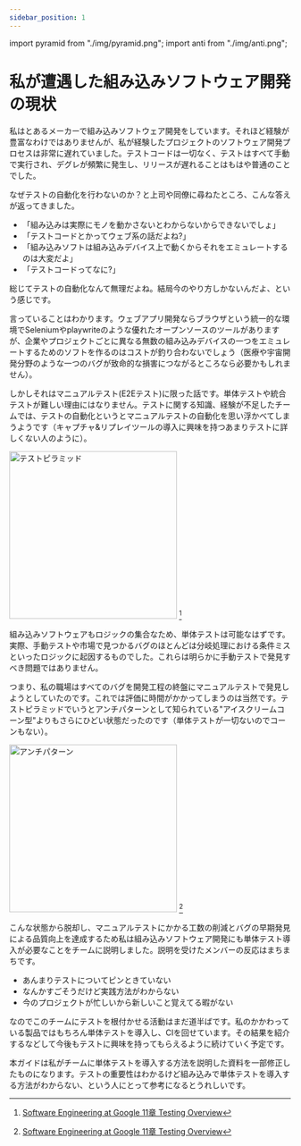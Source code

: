 ```yaml
---
sidebar_position: 1
---
```


import pyramid from "./img/pyramid.png";
import anti from "./img/anti.png";

# 私が遭遇した組み込みソフトウェア開発の現状

私はとあるメーカーで組み込みソフトウェア開発をしています。それほど経験が豊富なわけではありませんが、私が経験したプロジェクトのソフトウェア開発プロセスは非常に遅れていました。テストコードは一切なく、テストはすべて手動で実行され、デグレが頻繁に発生し、リリースが遅れることはもはや普通のことでした。

なぜテストの自動化を行わないのか？と上司や同僚に尋ねたところ、こんな答えが返ってきました。

- 「組み込みは実際にモノを動かさないとわからないからできないでしょ」
- 「テストコードとかってウェブ系の話だよね?」
- 「組み込みソフトは組み込みデバイス上で動くからそれをエミュレートするのは大変だよ」
- 「テストコードってなに?」

総じてテストの自動化なんて無理だよね。結局今のやり方しかないんだよ、という感じです。

言っていることはわかります。ウェブアプリ開発ならブラウザという統一的な環境でSeleniumやplaywriteのような優れたオープンソースのツールがありますが、企業やプロジェクトごとに異なる無数の組み込みデバイスの一つをエミュレートするためのソフトを作るのはコストが釣り合わないでしょう（医療や宇宙開発分野のような一つのバグが致命的な損害につながるところなら必要かもしれません）。

しかしそれはマニュアルテスト(E2Eテスト)に限った話です。単体テストや統合テストが難しい理由にはなりません。テストに関する知識、経験が不足したチームでは、テストの自動化というとマニュアルテストの自動化を思い浮かべてしまうようです（キャプチャ&リプレイツールの導入に興味を持つあまりテストに詳しくない人のように）。

<img src={pyramid} alt="テストピラミッド" width="300" /> [^1]

組み込みソフトウェアもロジックの集合なため、単体テストは可能なはずです。実際、手動テストや市場で見つかるバグのほとんどは分岐処理における条件ミスといったロジックに起因するものでした。これらは明らかに手動テストで発見すべき問題ではありません。

つまり、私の職場はすべてのバグを開発工程の終盤にマニュアルテストで発見しようとしていたのです。これでは評価に時間がかかってしまうのは当然です。テストピラミッドでいうとアンチパターンとして知られている"アイスクリームコーン型"よりもさらにひどい状態だったのです（単体テストが一切ないのでコーンもない）。

<img src={anti} alt="アンチパターン" width="300" /> [^1]

こんな状態から脱却し、マニュアルテストにかかる工数の削減とバグの早期発見による品質向上を達成するため私は組み込みソフトウェア開発にも単体テスト導入が必要なことをチームに説明しました。説明を受けたメンバーの反応はまちまちです。

- あんまりテストについてピンときていない
- なんかすごそうだけど実践方法がわからない
- 今のプロジェクトが忙しいから新しいこと覚えてる暇がない

なのでこのチームにテストを根付かせる活動はまだ道半ばです。私のかかわっている製品ではもちろん単体テストを導入し、CIを回せています。その結果を紹介するなどして今後もテストに興味を持ってもらえるように続けていく予定です。

本ガイドは私がチームに単体テストを導入する方法を説明した資料を一部修正したものになります。テストの重要性はわかるけど組み込みで単体テストを導入する方法がわからない、という人にとって参考になるとうれしいです。

[^1]: [Software Engineering at Google 11章 Testing Overview](https://abseil.io/resources/swe-book/html/ch11.html)
